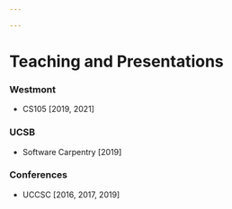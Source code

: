 ```yaml
---

---
```

# Teaching and Presentations

### Westmont

 - CS105 [2019, 2021]

### UCSB

 - Software Carpentry [2019]

### Conferences

 - UCCSC [2016, 2017, 2019]
